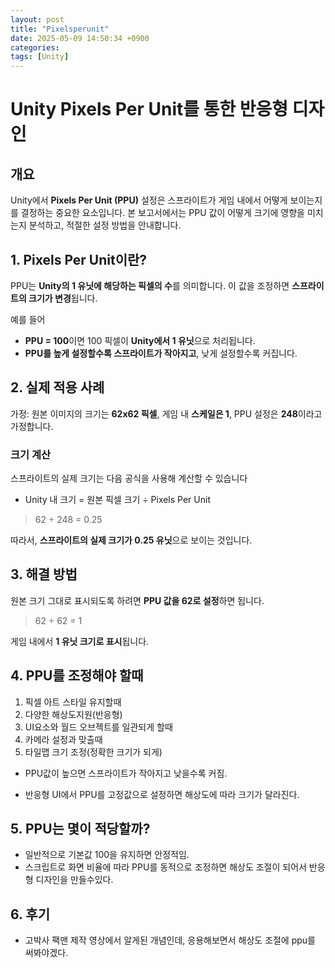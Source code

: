 ```yaml
---
layout: post
title: "Pixelsperunit"
date: 2025-05-09 14:50:34 +0900
categories: 
tags: [Unity]
---
```


# Unity Pixels Per Unit를 통한 반응형 디자인

## 개요

Unity에서 **Pixels Per Unit (PPU)** 설정은 스프라이트가 게임 내에서 어떻게 보이는지를 결정하는 중요한 요소입니다. 본 보고서에서는 PPU 값이 어떻게 크기에 영향을 미치는지 분석하고, 적절한 설정 방법을 안내합니다.

## 1. Pixels Per Unit이란?

PPU는 **Unity의 1 유닛에 해당하는 픽셀의 수**를 의미합니다. 이 값을 조정하면 **스프라이트의 크기가 변경**됩니다.

예를 들어

- **PPU = 100**이면 100 픽셀이 **Unity에서 1 유닛**으로 처리됩니다.
- **PPU를 높게 설정할수록 스프라이트가 작아지고**, 낮게 설정할수록 커집니다.

## 2. 실제 적용 사례

가정: 원본 이미지의 크기는 **62x62 픽셀**, 게임 내 **스케일은 1**, PPU 설정은 **248**이라고 가정합니다.

### 크기 계산

스프라이트의 실제 크기는 다음 공식을 사용해 계산할 수 있습니다

- Unity 내 크기 = 원본 픽셀 크기 ÷ Pixels Per Unit

> 62 ÷ 248 = 0.25

따라서, **스프라이트의 실제 크기가 0.25 유닛**으로 보이는 것입니다.

## 3. 해결 방법
원본 크기 그대로 표시되도록 하려면 **PPU 값을 62로 설정**하면 됩니다.

> 62 ÷ 62 = 1

게임 내에서 **1 유닛 크기로 표시**됩니다.

## 4. PPU를 조정해야 할때

1. 픽셀 아트 스타일 유지할때
2. 다양한 해상도지원(반응형)
3. UI요소와 월드 오브젝트를 일관되게 할때
4. 카메라 설정과 맞출때
5. 타일맵 크기 조정(정확한 크기가 되게)

- PPU값이 높으면 스프라이트가 작아지고 낮을수록 커짐.

- 반응형 UI에서 PPU를 고정값으로 설정하면 해상도에 따라 크기가 달라진다.

## 5. PPU는 몇이 적당할까?

- 일반적으로 기본값 100을 유지하면 안정적임.
- 스크립트로 화면 비율에 따라 PPU를 동적으로 조정하면 해상도 조절이 되어서 반응형 디자인을 만들수있다.

## 6. 후기

- 고박사 팩맨 제작 영상에서 알게된 개념인데, 응용해보면서 해상도 조절에 ppu를 써봐야겠다.